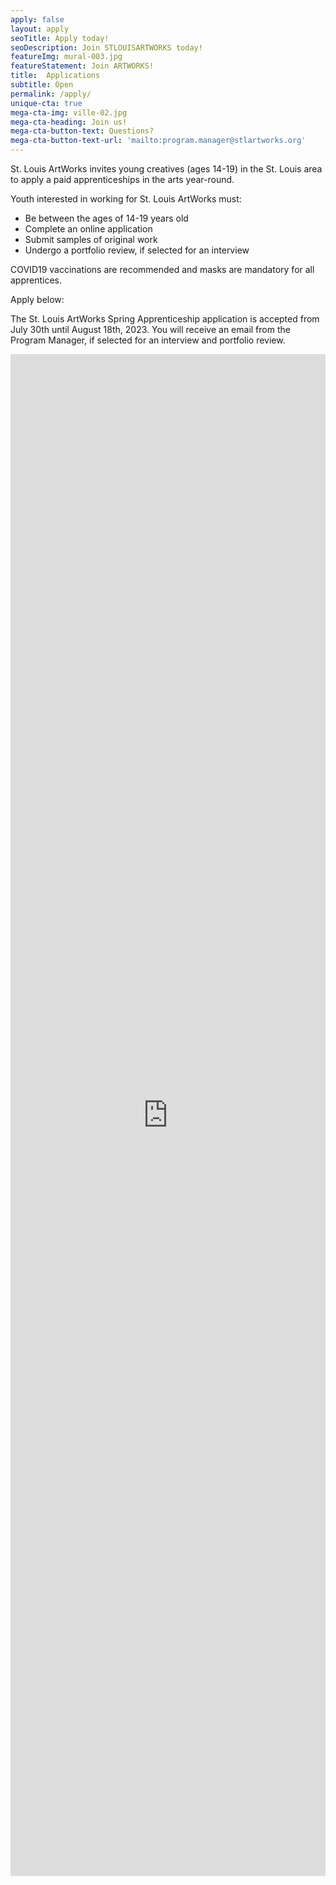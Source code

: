 ```yaml
---
apply: false
layout: apply
seoTitle: Apply today!
seoDescription: Join STLOUISARTWORKS today!
featureImg: mural-003.jpg
featureStatement: Join ARTWORKS!
title:  Applications
subtitle: Open
permalink: /apply/
unique-cta: true
mega-cta-img: ville-02.jpg
mega-cta-heading: Join us!
mega-cta-button-text: Questions?
mega-cta-button-text-url: 'mailto:program.manager@stlartworks.org'
---
```

St. Louis ArtWorks invites young creatives (ages 14-19) in the St. Louis area to apply a paid apprenticeships in the arts year-round.

Youth interested in working for St. Louis ArtWorks must:

- Be between the ages of 14-19 years old
- Complete an online application
- Submit samples of original work
- Undergo a portfolio review, if selected for an interview 

COVID19 vaccinations are recommended and masks are mandatory for all apprentices.


Apply below:

The St. Louis ArtWorks Spring Apprenticeship application is accepted from July 30th until August 18th, 2023. You will receive an email from the Program Manager, if selected for an interview and portfolio review. 

<iframe style="width: 100%" src="https://docs.google.com/forms/d/e/1FAIpQLSfuU9G_j09XOy9D3LYv525_Uwe3XfMjSg807DALEV5AhwosHQ/viewform?embedded=true" width="100%" height="2435" frameborder="0" marginheight="0" marginwidth="0">Loading…</iframe>


<!--Sorry, applications are currently closed. There will be another opportunity to apply next season. Please check back later.-->

<!--THANK YOU for your interest and support of teen employment in the arts!-->